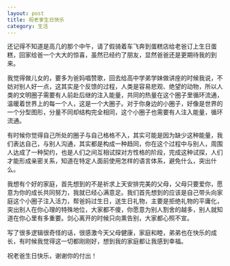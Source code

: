 ```yaml
---
layout: post
title: 祝老爹生日快乐
category: 生活
---
```

还记得不知道是高几的那个中午，请了假骑着车飞奔到蛋糕店给老爸订上生日蛋糕，回家给爸一个大大的惊喜，虽然已经约了朋友，显然爸爸还是更期待我的到来。

我觉得做儿女的，要多为爸妈唱赞歌，回去给高中学弟学妹做讲座的时候我说，不妨对别人好一点，这其实是个反馈的过程，人类是容易悲观、绝望的动物，所以人类的文明圈子需要有人前赴后继的注入能量，共同的热量在这个圈子里循环流通，温暖着世界上的每一个人，这是一个大圈子。对于你身边的小圈子，好像是世界的一个分型图形，分量不同却结构完全相同，这个小圈子也需要有人注入能量，循环流通。

有时候你觉得自己所处的圈子与自己格格不入，其实可能是因为缺少这种能量，我们表达自己，与别人沟通，其实都是构成一种趋同，你在这个过程中与别人，周围人达成了一种契约，也是人们之间互相试探对方性格的阶段，完成这种试探，人们才能形成亲密关系，知道在特定人面前使用怎样的语言体系，避免什么，突出什么。

我想有个好的家庭，首先想到的不是祈求上天安排完美的父母，父母只要爱你，愿意为你的成长共同努力，我就已经心满意足。我们首先想到的应该是自己带头向家庭这个小圈子注入活力，帮爸妈过生日，送生日礼物，主要是拒绝礼物的平庸化，突出别人在你心理的特殊地位，大家都不傻，你愿意为别人割舍的越多，别人就知道在你心里有多重要。剑心离开的时候只向熏告别，大家都心照不宣。

写了很多逻辑很奇怪的话，很感激今天父母健康，家庭和睦，弟弟也在快乐的成长，有时候我觉得这一切都刚刚好，想到我的家庭都让我感到幸福。

祝老爸生日快乐，谢谢你的付出！

